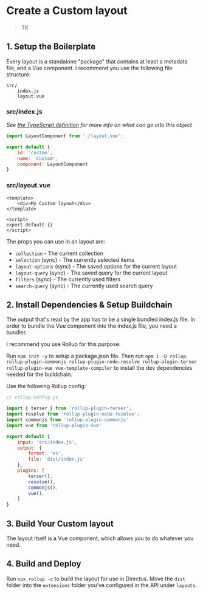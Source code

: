 # Create a Custom layout

> TK

## 1. Setup the Boilerplate

Every layout is a standalone "package" that contains at least a metadata file, and a Vue component. I recommend you use the following file structure:

```
src/
	index.js
	layout.vue
```

### src/index.js

_See [the TypeScript definition](https://github.com/directus/next/blob/20355fee5eba514dd75565f60269311187010c66/app/src/layouts/types.ts#L4-L9) for more info on what can go into this object_

```js
import LayoutComponent from './layout.vue';

export default {
    id: 'custom',
    name: 'Custom',
	component: LayoutComponent
}
```

### src/layout.vue

```vue
<template>
    <div>My Custom layout</div>
</template>

<script>
export default {}
</script>
```

The props you can use in an layout are:

* `collection` - The current collection
* `selection` (sync) - The currently selected items
* `layout-options` (sync) - The saved options for the current layout
* `layout-query` (sync) - The saved query for the current layout
* `filters` (sync) - The currently used filters
* `search-query` (sync) - The currently used search query

## 2. Install Dependencies & Setup Buildchain

The output that's read by the app has to be a single bundled index.js file. In order to bundle the Vue component into the index.js file, you need a bundler.

I recommend you use Rollup for this purpose.

Run `npm init -y` to setup a package.json file. Then run `npm i -D rollup rollup-plugin-commonjs rollup-plugin-node-resolve rollup-plugin-terser rollup-plugin-vue vue-template-compiler` to install the dev dependencies needed for the buildchain.

Use the following Rollup config:

```js
// rollup.config.js

import { terser } from 'rollup-plugin-terser';
import resolve from 'rollup-plugin-node-resolve';
import commonjs from 'rollup-plugin-commonjs'
import vue from 'rollup-plugin-vue'

export default {
    input: 'src/index.js',
    output: {
        format: 'es',
        file: 'dist/index.js'
    },
    plugins: [
        terser(),
        resolve(),
        commonjs(),
        vue(),
    ]
}
```

## 3. Build Your Custom layout

The layout itself is a Vue component, which allows you to do whatever you need.

## 4. Build and Deploy

Run `npx rollup -c` to build the layout for use in Directus. Move the `dist` folder into the `extensions` folder you've configured in the API under `layouts`.
